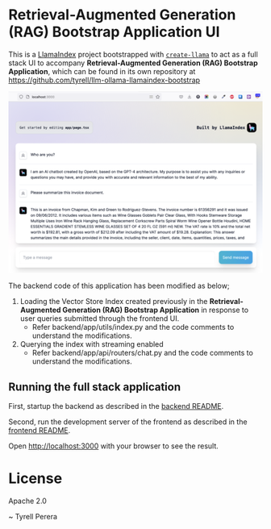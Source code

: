 # Retrieval-Augmented Generation (RAG) Bootstrap Application UI

This is a [LlamaIndex](https://www.llamaindex.ai/) project bootstrapped with [`create-llama`](https://github.com/run-llama/LlamaIndexTS/tree/main/packages/create-llama) to act as a full stack UI to accompany **Retrieval-Augmented Generation (RAG) Bootstrap Application**, which can be found in its own repository at https://github.com/tyrell/llm-ollama-llamaindex-bootstrap 


![alt text](https://github.com/tyrell/llm-ollama-llamaindex-bootstrap-ui/blob/main/screenshots/ui-screenshot.png?raw=true)


The backend code of this application has been modified as below;

1. Loading the Vector Store Index created previously in the **Retrieval-Augmented Generation (RAG) Bootstrap Application** in response to user queries submitted through the frontend UI.
   -   Refer backend/app/utils/index.py and the code comments to understand the modifications.
2. Querying the index with streaming enabled 
   -   Refer backend/app/api/routers/chat.py and the code comments to understand the modifications.

## Running the full stack application

First, startup the backend as described in the [backend README](./backend/README.md).

Second, run the development server of the frontend as described in the [frontend README](./frontend/README.md).

Open [http://localhost:3000](http://localhost:3000) with your browser to see the result.

# License

Apache 2.0

~ Tyrell Perera 
